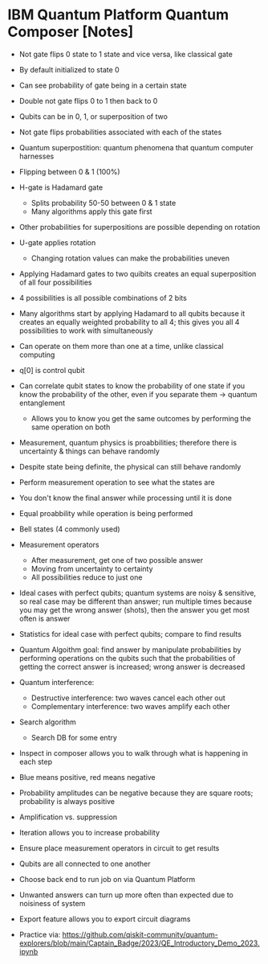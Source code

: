 # IBM Quantum Platform Quantum Composer [Notes]

+ Not gate flips 0 state to 1 state and vice versa, like classical gate
+ By default initialized to state 0
+ Can see probability of gate being in a certain state
+ Double not gate flips 0 to 1 then back to 0
+ Qubits can be in 0, 1, or superposition of two
+ Not gate flips probabilities associated with each of the states
+ Quantum superpostition: quantum phenomena that quantum computer harnesses
+ Flipping between 0 & 1 (100%)
+ H-gate is Hadamard gate
  + Splits probability 50-50 between 0 & 1 state
  + Many algorithms apply this gate first
+ Other probabilities for superpositions are possible depending on rotation
+ U-gate applies rotation
  + Changing rotation values can make the probabilities uneven
+ Applying Hadamard gates to two quibits creates an equal superposition of all four possibilities
+ 4 possibilities is all possible combinations of 2 bits
+ Many algorithms start by applying Hadamard to all qubits because it creates an equally weighted probability to all 4; this gives you all 4 possibilities to work with simultaneously
+ Can operate on them more than one at a time, unlike classical computing
+ q[0] is control qubit
+ Can correlate qubit states to know the probability of one state if you know the probability of the other, even if you separate them -> quantum entanglement
  + Allows you to know you get the same outcomes by performing the same operation on both
+ Measurement, quantum physics is proabbilities; therefore there is uncertainty & things can behave randomly
+ Despite state being definite, the physical can still behave randomly
+ Perform measurement operation to see what the states are
+ You don't know the final answer while processing until it is done
+ Equal proabbility while operation is being performed
+ Bell states (4 commonly used)
+ Measurement operators
  + After measurement, get one of two possible answer
  + Moving from uncertainty to certainty 
  + All possibilities reduce to just one
+ Ideal cases with perfect qubits; quantum systems are noisy & sensitive, so real case may be different than answer; run multiple times because you may get the wrong answer (shots), then the answer you get most often is answer
+ Statistics for ideal case with perfect qubits; compare to find results
+ Quantum Algoithm goal: find answer by manipulate probabilities by performing operations on the qubits such that the probabilities of getting the correct answer is increased; wrong answer is decreased
+ Quantum interference:
  + Destructive interference: two waves cancel each other out
  + Complementary interference: two waves amplify each other
+ Search algorithm
  + Search DB for some entry
+ Inspect in composer allows you to walk through what is happening in each step
+ Blue means positive, red means negative
+ Probability amplitudes can be negative because they are square roots; probability is always positive
+ Amplification vs. suppression
+ Iteration allows you to increase probability
+ Ensure place measurement operators in circuit to get results
+ Qubits are all connected to one another
+ Choose back end to run job on via Quantum Platform
+ Unwanted answers can turn up more often than expected due to noisiness of system
+ Export feature allows you to export circuit diagrams

+ Practice via: https://github.com/qiskit-community/quantum-explorers/blob/main/Captain_Badge/2023/QE_Introductory_Demo_2023.ipynb